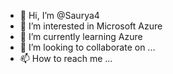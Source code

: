 - 👋 Hi, I’m @Saurya4
- 👀 I’m interested in Microsoft Azure
- 🌱 I’m currently learning Azure
- 💞️ I’m looking to collaborate on ...
- 📫 How to reach me ...

<!---
Saurya4/Saurya4 is a ✨ special ✨ repository because its `README.md` (this file) appears on your GitHub profile.
You can click the Preview link to take a look at your changes.
--->
